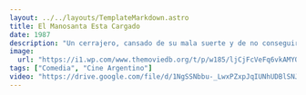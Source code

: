 ```yaml
---
layout: ../../layouts/TemplateMarkdown.astro
title: El Manosanta Esta Cargado
date: 1987
description: "Un cerrajero, cansado de su mala suerte y de no conseguir trabajo, decide hacerse pasar por un curandero milagroso que llega desde Brasil con el objetivo de ganar dinero y conocer mujeres."
image:
  url: "https://i1.wp.com/www.themoviedb.org/t/p/w185/ljCjFcVeFq6vkAMYQLieVbTLz0B.jpg"
tags: ["Comedia", "Cine Argentino"]
video: "https://drive.google.com/file/d/1NgSSNbbu-_LwxPZxpJqIUNhUDBlSNJ7f/preview"
---
```

